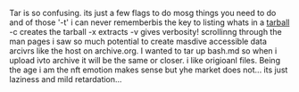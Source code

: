 Tar is so confusing. its just a few flags to do mosg things you need to do and of those '-t' i can never rememberbis the key to listing whats in a [tarball]() -c creates the tarball -x extracts -v gives verbosity! scrollinng through the man pages i saw so much potential to create masdive accessible data arcivrs like the host on archive.org. I wanted to tar up bash.md so when i upload ivto archive it will be the same or closer. i like origioanl files. Being the age i am the nft emotion makes sense but yhe market does not... its just laziness and mild retardation...
